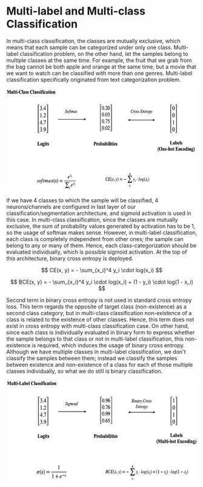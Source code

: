 
# Multi-label and Multi-class Classification

In multi-class classification, the classes are mutually exclusive, which means that each sample can be categorized under only one class. Multi-label classification problem,
on the other hand, let the samples belong to multiple classes at the same time. For example, the fruit that we grab from the bag cannot be both apple and orange at the same time,
but a movie that we want to watch can be classified with more than one genres. Multi-label classification specifically originated from text categorization problem. 


<p align="center">
  <img src="https://github.com/GoktugGuvercin/Convolutional-Neural-Networks/blob/main/Multi-Label%20and%20Multi-Class%20Classification/images/multi-class%20classification.png" width="600" height="270" />
</p>


If we have 4 classes to which the sample will be classified, 4 neurons/channels are configured in last layer of our classification/segmentation architecture, and 
sigmoid activation is used in this case. In multi-class classification, since the classes are mutually exclusive, the sum of probability values generated by activation has to 
be 1, so the usage of softmax makes sense. However, in multi-label classification, each class is completely independent from other ones; the sample can belong to any or many of 
them. Hence, each class-categorization should be evaluated individually, which is possible sigmoid activation. At the top of this architecture, binary cross entropy is deployed. 

$$ CE(x, y) = - \sum_{x_i}^4 y_i \cdot log(x_i) $$

$$ BCE(x, y) = - \sum_{x_i}^4 y_i \cdot log(x_i) + (1 - y_i) \cdot log(1 - x_i) $$

Second term in binary cross entropy is not used in standard cross entropy loss. This term regards the opposite of target class (non-existence) as a second class category, but 
in multi-class classification non-existence of a class is related to the existence of other classes. Hence, this term does not exist in cross entropy with multi-class 
classification case. On other hand, since each class is individually evaluated in binary form to express whether the sample belongs to that class or not in multi-label 
classification, this non-existence is required, which induces the usage of binary cross entropy. Although we have multiple classes in multi-label classification, we don't classify the samples between them; instead we classify the samples between existence and non-existence of a class for each of those multiple classes individually, so what we do still is binary classification. 

<p align="center">
  <img src="https://github.com/GoktugGuvercin/Convolutional-Neural-Networks/blob/main/Multi-Label%20and%20Multi-Class%20Classification/images/multi-label%20classification.png" width="600" height="270" />
</p>
